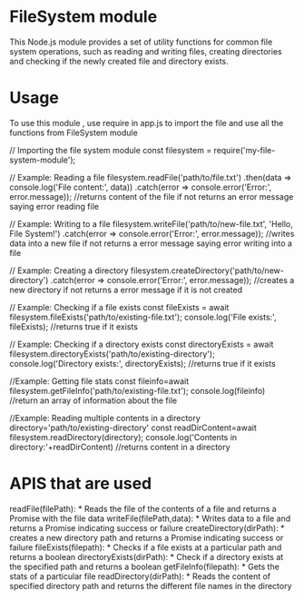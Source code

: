# FileSystem module
This Node.js module provides a set of utility functions for common file system operations, such as reading and writing files, creating directories and checking if the newly created file and directory exists. 

# Usage
To use this module , use require in app.js to import the file and use all the functions from FileSystem module

// Importing the file system module
const filesystem = require('my-file-system-module');

// Example: Reading a file
filesystem.readFile('path/to/file.txt')
  .then(data => console.log('File content:', data))
  .catch(error => console.error('Error:', error.message)); //returns content of the file if not returns an error message saying error reading file

// Example: Writing to a file
filesystem.writeFile('path/to/new-file.txt', 'Hello, File System!')
  .catch(error => console.error('Error:', error.message)); //writes data into a new file if not returns a error message saying error writing into a file

// Example: Creating a directory
filesystem.createDirectory('path/to/new-directory')
  .catch(error => console.error('Error:', error.message)); //creates a new directory if not returns a error message if it is not created

// Example: Checking if a file exists
const fileExists = await filesystem.fileExists('path/to/existing-file.txt');
console.log('File exists:', fileExists); //returns true if it exists

// Example: Checking if a directory exists
const directoryExists = await filesystem.directoryExists('path/to/existing-directory');
console.log('Directory exists:', directoryExists); //returns true if it exists

//Example: Getting file stats
const fileinfo=await filesystem.getFileInfo('path/to/existing-file.txt');
console.log(fileinfo) //return an array of information about the file

//Example: Reading multiple contents in a directory
directory='path/to/existing-directory'
const readDirContent=await filesystem.readDirectory(directory);
console.log('Contents in directory:'+readDirContent) //returns content in a directory

# APIS that are used

readFile(filePath):
    * Reads the file of the contents of a file and returns a Promise with the file data
writeFile(filePath,data):
    * Writes data to a file and returns a Promise indicating success or failure
createDirectory(dirPath):
    * creates a new directory path and returns a Promise indicating success or failure
fileExists(filepath):
    * Checks if a file exists at a particular path and returns a boolean
directoryExists(dirPath):
    * Check if a directory exists at the specified path and returns a boolean
getFileInfo(filepath):
    * Gets the stats of a particular file
readDirectory(dirPath):
    * Reads the content of specified directory path and returns the different file names in the directory


